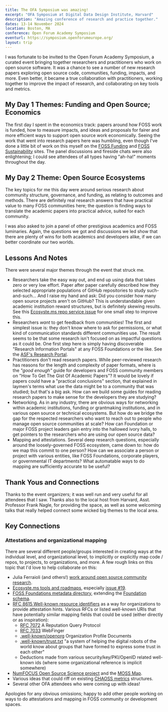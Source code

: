 ```yaml
---
title: The OFA Symposium was amazing!
excerpt: "OFA Symposium at Digital Data Design Institute, Harvard"
description: "Amazing conference of research and practice together."
dates: 13-14 November 2024
location: Boston, MA
conference: Open Forum Academy Symposium
eventurl: https://symposium.openforumeurope.org/
layout: trip
---
```


I was fortunate to be invited to the Open Forum Academy Symposium, a curated event bringing together researchers and practitioners who work on open source software.  It was a chance to see a number of new research papers exploring open source code, communities, funding, impacts, and more.  Even better, it became a true collaboration with practitioners, working together to improve the impact of research, and collaborating on key tools and metrics.

## My Day 1 Themes: Funding and Open Source; Economics

The first day I spent in the economics track: papers around how FOSS work is funded, how to measure impacts, and ideas and proposals for fairer and more efficient ways to support open source work economically.  Seeing the work that went into research papers here was humbling, even though I've done a little bit of work on this myself on the [FOSS Funding](https://fossfunding.com/) and [FOSS Sustainability](https://fosssustainability.com/) sites.  The panel discussions and fireside chats were also enlightening; I could see attendees of all types having "ah-ha!" moments throughout the day.

## My Day 2 Theme: Open Source Ecosystems

The key topics for me this day were around serious research about community structure, governance, and funding, as relating to outcomes and methods.  There are definitely real research answers that have practical value to many FOSS communities here; the question is finding ways to translate the academic papers into practical advice, suited for each community.

I was also asked to join a panel of other prestigious academics and FOSS luminaries.  Again, the questions we got and discussions we led show that there are plenty of wins for both academics and developers alike, if we can better coordinate our two worlds.

## Lessons And Notes

There were several major themes through the event that struck me.

- Researchers take the easy way out, and end up using data that takes zero or very low effort.  Paper after paper carefully described how they selected appropriate populations of GitHub repositories to study such-and-such...  And I raise my hand and ask: Did you consider how many open source projects aren't on GitHub?  This is understandable given academic institution reward structures, but is definitely skewing results.  See this [Ecosyste.ms repo service issue](https://github.com/ecosyste-ms/repos/issues/716) for one small step to improve this.
- Researchers *want* to get feedback from communities!  The first and simplest issue is: they don't know where to ask for permissions, or what kind of communication standards different communities use.  The result seems to be that some research isn't focused on as impactful questions as it could be.  One first step here is simply having discoverable "Research Information Portals" at any FOSS Foundations or the like.  See the [ASF's Research Portal](https://apache.org/research/).
- Practitioners don't read research papers.  While peer-reviewed research has reasons for the length and complexity of paper formats, where is the *"good enough"* guide for developers and FOSS community members on "How To Get The Gist Of Academic Papers"?  It would be lovely if papers could have a "practical conclusions" section, that explained in laymen's terms what use the data might be to a community that was studied; but that's a big ask.  How can we build some guides for reading research papers to make sense for the developers they are studying?
- Networking.  As in any industry, there are obvious ways for networking within academic institutions, funding or grantmaking institutions, and in various open source or technical ecosystems.  But how do we bridge the gap for the respected researchers who want to reach out to people who manage open source communities at scale?  How can Foundation or major FOSS project leaders gain entry into the hallowed ivory halls, to get pointers to the researchers who are using our open source data?
- Mapping and attestations.  Several deep research questions, especially around the loosely-governed FOSS ecosystem, came down to: how do we map this commit to one person?  How can we associate a person or project with various entities, like FOSS Foundations, corporate players, or governmental IT departments?  What automatable ways to do mapping are sufficiently accurate to be useful?

## Thank Yous and Connections

Thanks to the event organizers; it was well run and very useful for all attendees that I saw.  Thanks also to the local host from Harvard, Asst. Professor Frank Nagle, for providing the space, as well as some welcoming talks that really helped connect some wicked big themes to the local area.

## Key Connections

### Attestations and organizational mapping

There are several different people/groups interested in creating ways at the individual level, and organizational level, to implicitly or explicitly map code / repos, to projects, to organizations, and more.  A few rough links on this topic that I'd love to help collaborate on this:

- Julia Ferraioli (and others!) [work around open source community research](https://www.juliaferraioli.com/pub/). 
- [Ecosyste.ms tools and roadmaps](https://github.com/ecosyste-ms/roadmap), especially [issue #19](https://github.com/ecosyste-ms/roadmap/issues/19).
- [FOSS Foundations metadata directory](https://fossfoundation.info/), extending the [Foundation schema](https://github.com/Punderthings/fossfoundation/blob/main/_data/foundations-schema.json).
- [RFC 8615 Well-known resource identifiers](https://datatracker.ietf.org/doc/html/rfc8615) as a way for organizations to provide attestation hints.  Various RFCs or listed well-known URIs that have potentially similar mapping fields that could be used (either directly or as inspiration):
  - [RFC 7072](https://www.rfc-editor.org/rfc/rfc7072.html) A Reputation Query Protocol
  - [RFC 7033](https://www.rfc-editor.org/rfc/rfc7033.html) WebFinger
  - [.well-known/openorg](https://opd.data.ac.uk/) Organization Profile Documents
  - [.well-known/trust.txt](https://journallist.net/) "a system of helping the digital robots of the world know about groups that have formed to express some trust in each other"
  - Deductions made from various security/key/PKI/OpenID related well-known ids (where some organizational reference is implicit somewhere)
- [NumFOCUS Open Source Science project](https://numfocus.org/open-source-science-initiative-ossci) and the [MOSS Map](https://github.com/numfocus/MOSS).
- Various ideas that could riff on existing [CHAOSS metrics](https://chaoss.community/) structures.
- Several other OFA attendees who were coming up with ideas!

Apologies for any obvious omissions; happy to add other people working on ways to do attestations and mapping in FOSS community or development spaces.
